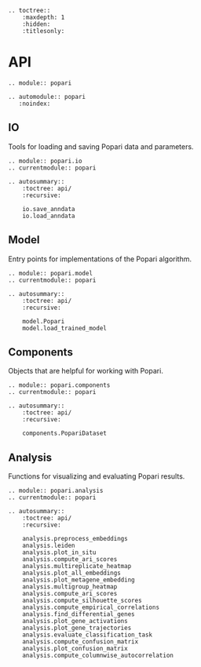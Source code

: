 ```{eval-rst}
.. toctree::
    :maxdepth: 1
    :hidden:
    :titlesonly:

```

# API

```{eval-rst}
.. module:: popari

.. automodule:: popari
   :noindex:
```

## IO

Tools for loading and saving Popari data and parameters.

```{eval-rst}
.. module:: popari.io
.. currentmodule:: popari

.. autosummary::
    :toctree: api/
    :recursive:
    
    io.save_anndata
    io.load_anndata
```

## Model

Entry points for implementations of the Popari algorithm.

```{eval-rst}
.. module:: popari.model
.. currentmodule:: popari

.. autosummary::
    :toctree: api/
    :recursive:
    
    model.Popari
    model.load_trained_model
```

## Components

Objects that are helpful for working with Popari.

```{eval-rst}
.. module:: popari.components
.. currentmodule:: popari

.. autosummary::
    :toctree: api/
    :recursive:
    
    components.PopariDataset
```

## Analysis

Functions for visualizing and evaluating Popari results.

```{eval-rst}
.. module:: popari.analysis
.. currentmodule:: popari

.. autosummary::
    :toctree: api/
    :recursive:
 
    analysis.preprocess_embeddings
    analysis.leiden
    analysis.plot_in_situ
    analysis.compute_ari_scores
    analysis.multireplicate_heatmap
    analysis.plot_all_embeddings
    analysis.plot_metagene_embedding
    analysis.multigroup_heatmap
    analysis.compute_ari_scores
    analysis.compute_silhouette_scores
    analysis.compute_empirical_correlations
    analysis.find_differential_genes
    analysis.plot_gene_activations
    analysis.plot_gene_trajectories
    analysis.evaluate_classification_task
    analysis.compute_confusion_matrix
    analysis.plot_confusion_matrix
    analysis.compute_columnwise_autocorrelation
```
